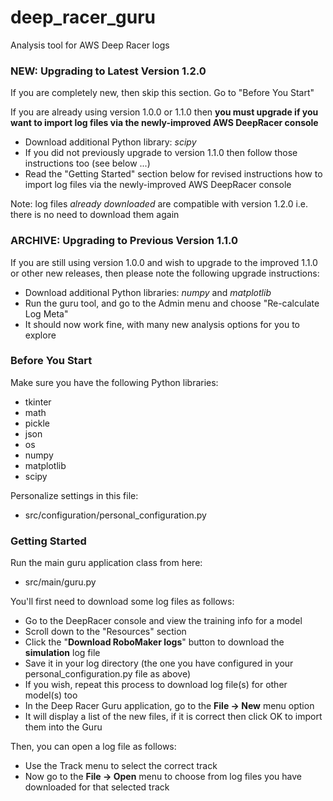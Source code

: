 # deep_racer_guru
Analysis tool for AWS Deep Racer logs

### NEW: Upgrading to Latest Version 1.2.0

If you are completely new, then skip this section. Go to "Before You Start"

If you are already using version 1.0.0 or 1.1.0 then **you must upgrade if you want to import log files via the newly-improved AWS DeepRacer console**

* Download additional Python library: *scipy*
* If you did not previously upgrade to version 1.1.0 then follow those instructions too (see below ...)
* Read the "Getting Started" section below for revised instructions how to import log files via the newly-improved AWS DeepRacer console

Note: log files *already downloaded* are compatible with version 1.2.0 i.e. there is no need to download them again


### ARCHIVE: Upgrading to Previous Version 1.1.0

If you are still using version 1.0.0 and wish to upgrade to the improved 1.1.0 or other new releases, then please note the following upgrade instructions:
* Download additional Python libraries: *numpy* and *matplotlib*
* Run the guru tool, and go to the Admin menu and choose "Re-calculate Log Meta"
* It should now work fine, with many new analysis options for you to explore


### Before You Start
Make sure you have the following Python libraries:
* tkinter
* math
* pickle
* json
* os
* numpy
* matplotlib
* scipy

Personalize settings in this file:
* src/configuration/personal_configuration.py

### Getting Started

Run the main guru application class from here:
* src/main/guru.py

You'll first need to download some log files as follows:
* Go to the DeepRacer console and view the training info for a model
* Scroll down to the "Resources" section
* Click the "**Download RoboMaker logs**" button to download the **simulation** log file 
* Save it in your log directory (the one you have configured in your personal_configuration.py file as above)
* If you wish, repeat this process to download log file(s) for other model(s) too 
* In the Deep Racer Guru application, go to the **File -> New** menu option
* It will display a list of the new files, if it is correct then click OK to import them into the Guru

Then, you can open a log file as follows:
* Use the Track menu to select the correct track
* Now go to the **File -> Open** menu to choose from log files you have downloaded for that selected track



